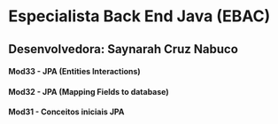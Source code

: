 # Especialista Back End Java (EBAC)

## Desenvolvedora: Saynarah Cruz Nabuco

#### Mod33 - JPA (Entities Interactions) 
#### Mod32 - JPA (Mapping Fields to database)
#### Mod31 - Conceitos iniciais JPA